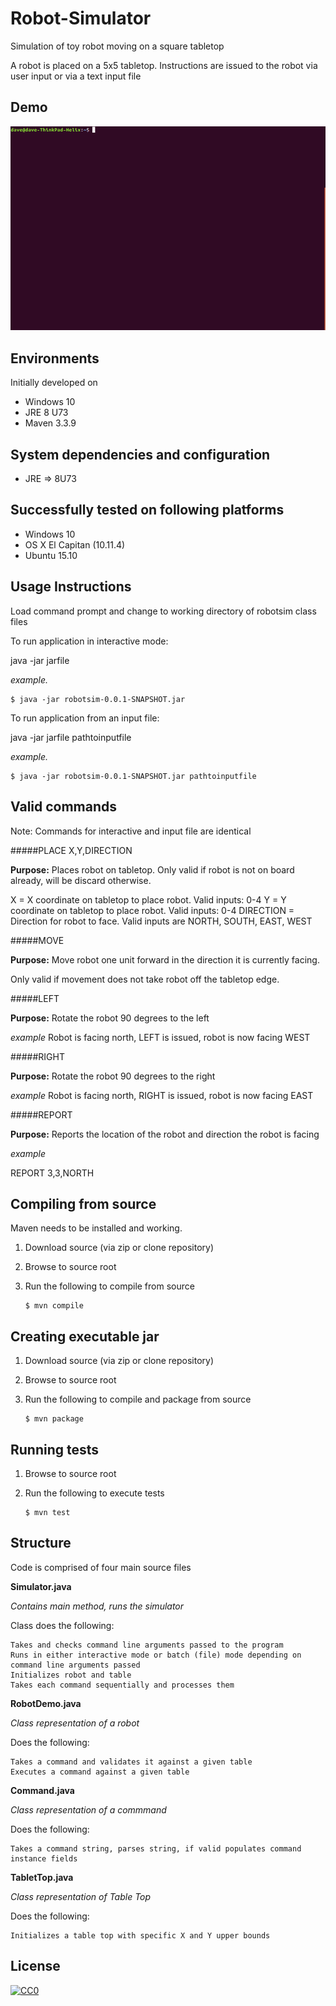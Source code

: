 # Robot-Simulator

Simulation of toy robot moving on a square tabletop

A robot is placed on a 5x5 tabletop. Instructions are issued to the robot via user input or via a text input file

## Demo

![DEMO](https://raw.githubusercontent.com/densikat/Robot-Simulator/develop/image/output.gif)

## Environments

Initially developed on

* Windows 10
* JRE 8 U73
* Maven 3.3.9

## System dependencies and configuration

* JRE => 8U73

## Successfully tested on following platforms

* Windows 10
* OS X El Capitan (10.11.4)
* Ubuntu 15.10

## Usage Instructions

Load command prompt and change to working directory of robotsim class files

To run application in interactive mode:

java -jar jarfile

_example._ 

	$ java -jar robotsim-0.0.1-SNAPSHOT.jar

To run application from an input file:

java -jar jarfile pathtoinputfile

_example._ 

	$ java -jar robotsim-0.0.1-SNAPSHOT.jar pathtoinputfile
	
## Valid commands

Note: Commands for interactive and input file are identical

#####PLACE X,Y,DIRECTION

**Purpose:** Places robot on tabletop. Only valid if robot is not on board already, will be discard otherwise.

X = X coordinate on tabletop to place robot. Valid inputs: 0-4
Y = Y coordinate on tabletop to place robot. Valid inputs: 0-4
DIRECTION = Direction for robot to face. Valid inputs are NORTH, SOUTH, EAST, WEST

#####MOVE

**Purpose:** Move robot one unit forward in the direction it is currently facing.

Only valid if movement does not take robot off the tabletop edge.

#####LEFT

**Purpose:** Rotate the robot 90 degrees to the left

_example_ Robot is facing north, LEFT is issued, robot is now facing WEST

#####RIGHT

**Purpose:** Rotate the robot 90 degrees to the right

_example_ Robot is facing north, RIGHT is issued, robot is now facing EAST

#####REPORT

**Purpose:** Reports the location of the robot and direction the robot is facing

_example_

REPORT
3,3,NORTH

## Compiling from source

Maven needs to be installed and working.

1. Download source (via zip or clone repository)
2. Browse to source root
3. Run the following to compile from source

    ```console
	$ mvn compile
	```

## Creating executable jar

1. Download source (via zip or clone repository)
2. Browse to source root
3. Run the following to compile and package from source

    ```console
	$ mvn package
	```

## Running tests

1. Browse to source root
2. Run the following to execute tests

    ```console
	$ mvn test
	```

## Structure

Code is comprised of four main source files

**Simulator.java**

_Contains main method, runs the simulator_

Class does the following:

    Takes and checks command line arguments passed to the program
    Runs in either interactive mode or batch (file) mode depending on command line arguments passed
    Initializes robot and table
    Takes each command sequentially and processes them
    
**RobotDemo.java**

_Class representation of a robot_

Does the following:
    
    Takes a command and validates it against a given table
    Executes a command against a given table
    
**Command.java**

_Class representation of a commmand_

Does the following:

    Takes a command string, parses string, if valid populates command instance fields

**TabletTop.java**

_Class representation of Table Top_

Does the following:

    Initializes a table top with specific X and Y upper bounds

## License

[![CC0](https://licensebuttons.net/p/zero/1.0/88x31.png)](http://creativecommons.org/publicdomain/zero/1.0/)

